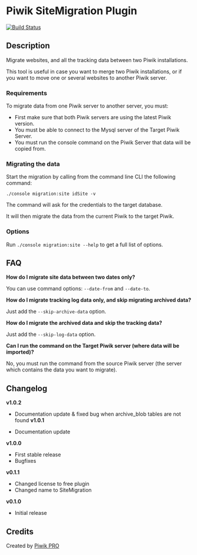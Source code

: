 # Piwik SiteMigration Plugin

[![Build Status](https://magnum.travis-ci.com/PiwikPRO/plugin-SiteMigration.svg?token=mhqCmy1K4zUjCiYpLN8c&branch=master)](https://magnum.travis-ci.com/PiwikPRO/plugin-SiteMigration)

## Description

Migrate websites, and all the tracking data between two Piwik installations. 

This tool is useful in case you want to merge two Piwik installations, or if you want to move one or several websites to another Piwik server.

### Requirements

To migrate data from one Piwik server to another server, you must:
 * First make sure that both Piwik servers are using the latest Piwik version.
 * You must be able to connect to the Mysql server of the Target Piwik Server.
 * You must run the console command on the Piwik Server that data will be copied from.
  
### Migrating the data

Start the migration by calling from the command line CLI the following command:

    ./console migration:site idSite -v
    
The command will ask for the credentials to the target database.
 
It will then migrate the data from the current Piwik to the target Piwik.

### Options

Run `./console migration:site --help` to get a full list of options.
 
## FAQ

**How do I migrate site data between two dates only?**

You can use command options: `--date-from` and `--date-to`.

**How do I migrate tracking log data only, and skip migrating archived data?**

Just add the `--skip-archive-data` option.


**How do I migrate the archived data and skip the tracking data?**

Just add the `--skip-log-data` option.

**Can I run the command on the Target Piwik server (where data will be imported)?**

No, you must run the command from the source Piwik server (the server which contains the data you want to migrate).

## Changelog

**v1.0.2**

- Documentation update & fixed bug when archive_blob tables are not found 
**v1.0.1**

- Documentation update

**v1.0.0**

- First stable release
- Bugfixes

**v0.1.1**

- Changed license to free plugin
- Changed name to SiteMigration

**v0.1.0**

- Initial release

## Credits

Created by [Piwik PRO](http://piwik.pro/)

